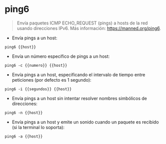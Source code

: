 # ping6

> Envía paquetes ICMP ECHO_REQUEST (pings) a hosts de la red usando direcciones IPv6.
> Más información: <https://manned.org/ping6>.

- Envía pings a un host:

`ping6 {{host}}`

- Envía un número específico de pings a un host:

`ping6 -c {{numero}} {{host}}`

- Envía pings a un host, especificando el intervalo de tiempo entre peticiones (por defecto es 1 segundo):

`ping6 -i {{segundos}} {{host}}`

- Envía pings a un host sin intentar resolver nombres simbólicos de direcciones:

`ping6 -n {{host}}`

- Envía pings a un host y emite un sonido cuando un paquete es recibido (si la terminal lo soporta):

`ping6 -a {{host}}`
